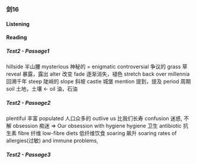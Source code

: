 ### 剑16

#### Listening

#### Reading

##### Test2 - Passage1
hillside  半山腰
mysterious  神秘的  = enigmatic
controversial  争议的
grass  草
reveal  暴露，露出
alter  改变
fade  逐渐消失，褪色
stretch back over millennia  回溯千年
steep  陡峭的
slope  斜坡
castle  城堡
mention  提到，提及
period  周期
soil 土地，土壤  <- oil 油，石油

##### Test2 - Passage2
plentiful  丰富
populated  人口众多的
outlive us  比我们长寿
confusion  迷惑, 不解
obsession  痴迷  =>  Our obsession with hygiene
hygiene  卫生
antibiotic  抗生素
fibre  纤维  low-fibre diets 低纤维饮食
soaring  飙升  soaring rates of allergies(过敏) and immune problems,



##### Test2 - Passage3